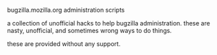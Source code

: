 bugzilla.mozilla.org administration scripts

a collection of unofficial hacks to help bugzilla administration.
these are nasty, unofficial, and sometimes wrong ways to do things.

these are provided without any support.
